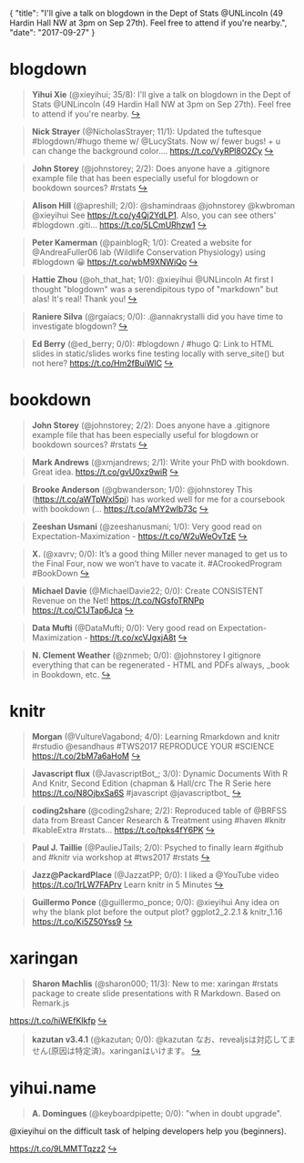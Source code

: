 {
  "title": "I'll give a talk on blogdown in the Dept of Stats @UNLincoln (49 Hardin Hall NW at 3pm on Sep 27th). Feel free to attend if you're nearby.",
  "date": "2017-09-27"
}

# blogdown

> **Yihui Xie** (@xieyihui; 35/8): I'll give a talk on blogdown in the Dept of Stats @UNLincoln (49 Hardin Hall NW at 3pm on Sep 27th). Feel free to attend if you're nearby.  [&#8618;](https://twitter.com/xieyihui/status/912535924680134656)

<!-- -->


> **Nick Strayer** (@NicholasStrayer; 11/1): Updated the tuftesque #blogdown/#hugo theme w/ @LucyStats. Now w/ fewer bugs! + u can change the background color.… https://t.co/VyRPl8O2Cy  [&#8618;](https://twitter.com/xieyihui/status/912731628946051073)

<!-- -->


> **John Storey** (@johnstorey; 2/2): Does anyone have a .gitignore example file that has been especially useful for blogdown or bookdown sources? #rstats  [&#8618;](https://twitter.com/xieyihui/status/912477091836448768)

<!-- -->


> **Alison Hill** (@apreshill; 2/0): @shamindraas @johnstorey @kwbroman @xieyihui See https://t.co/y4Qj2YdLP1. Also, you can see others' #blogdown .giti… https://t.co/5LCmURhzw1  [&#8618;](https://twitter.com/xieyihui/status/912519696041127936)

<!-- -->


> **Peter Kamerman** (@painblogR; 1/0): Created a website for @AndreaFuller06 lab (Wildlife Conservation Physiology) using #blogdown 😀 https://t.co/wbM9XNWiQo  [&#8618;](https://twitter.com/xieyihui/status/912732348776685568)

<!-- -->


> **Hattie Zhou** (@oh_that_hat; 1/0): @xieyihui @UNLincoln At first I thought "blogdown" was a serendipitous typo of "markdown" but alas! It's real! Thank you!  [&#8618;](https://twitter.com/xieyihui/status/912547057583321089)

<!-- -->


> **Raniere Silva** (@rgaiacs; 0/0): .@annakrystalli did you have time to investigate blogdown?  [&#8618;](https://twitter.com/xieyihui/status/912807316998717440)

<!-- -->


> **Ed Berry** (@ed_berry; 0/0): #blogdown / #hugo Q: Link to HTML slides in static/slides works fine testing locally with serve_site() but not here? https://t.co/Hm2fBuiWlC  [&#8618;](https://twitter.com/xieyihui/status/912642006266073089)

<!-- -->


# bookdown

> **John Storey** (@johnstorey; 2/2): Does anyone have a .gitignore example file that has been especially useful for blogdown or bookdown sources? #rstats  [&#8618;](https://twitter.com/xieyihui/status/912477091836448768)

<!-- -->


> **Mark Andrews** (@xmjandrews; 2/1): Write your PhD with bookdown. Great idea. https://t.co/gvU0xz9wiR  [&#8618;](https://twitter.com/xieyihui/status/912644942119538688)

<!-- -->


> **Brooke Anderson** (@gbwanderson; 1/0): @johnstorey This (https://t.co/aWTpWxI5pi) has worked well for me for a coursebook with bookdown (… https://t.co/aMY2wlb73c  [&#8618;](https://twitter.com/xieyihui/status/912695563778392064)

<!-- -->


> **Zeeshan Usmani** (@zeeshanusmani; 1/0): Very good read on Expectation-Maximization - https://t.co/W2uWeOvTzE  [&#8618;](https://twitter.com/xieyihui/status/912572497563934721)

<!-- -->


> **X.** (@xavrv; 0/0): It’s a good thing Miller never managed to get us to the Final Four, now we won’t have to vacate it. #ACrookedProgram #BookDown  [&#8618;](https://twitter.com/xieyihui/status/912791180831744001)

<!-- -->


> **Michael Davie** (@MichaelDavie22; 0/0): Create CONSISTENT Revenue on the Net!
https://t.co/NGsfoTRNPp https://t.co/C1JTap6Jca  [&#8618;](https://twitter.com/xieyihui/status/912695728987869184)

<!-- -->


> **Data Mufti** (@DataMufti; 0/0): Very good read on Expectation-Maximization - https://t.co/xcVJgxjA8t  [&#8618;](https://twitter.com/xieyihui/status/912572587913474048)

<!-- -->


> **N. Clement Weather** (@znmeb; 0/0): @johnstorey I gitignore everything that can be regenerated - HTML and PDFs always, _book in Bookdown, etc.  [&#8618;](https://twitter.com/xieyihui/status/912477857300877312)

<!-- -->


# knitr

> **Morgan** (@VultureVagabond; 4/0): Learning Rmarkdown and knitr #rstudio @esandhaus #TWS2017 REPRODUCE YOUR #SCIENCE https://t.co/2bM7a6aHoM  [&#8618;](https://twitter.com/xieyihui/status/912810058232193024)

<!-- -->


> **Javascript flux** (@JavascriptBot_; 3/0): Dynamic Documents With R And Knitr, Second Edition (chapman &amp; Hall/crc The R Serie here  https://t.co/N8OjbxSa6S #javascript @javascriptbot_  [&#8618;](https://twitter.com/xieyihui/status/912550008402169856)

<!-- -->


> **coding2share** (@coding2share; 2/2): Reproduced table of @BRFSS data from Breast Cancer Research &amp; Treatment using #haven #knitr #kableExtra #rstats… https://t.co/tpks4fY6PK  [&#8618;](https://twitter.com/xieyihui/status/912759681491390466)

<!-- -->


> **Paul J. Taillie** (@PaulieJTails; 2/0): Psyched to finally learn #github and #knitr via workshop at #tws2017 #rstats  [&#8618;](https://twitter.com/xieyihui/status/912755597820530688)

<!-- -->


> **Jazz@PackardPlace** (@JazzatPP; 0/0): I liked a @YouTube video https://t.co/1rLW7FAPrv Learn knitr in 5 Minutes  [&#8618;](https://twitter.com/xieyihui/status/912541300779573248)

<!-- -->


> **Guillermo Ponce** (@guillermo_ponce; 0/0): @xieyihui Any idea on why the blank plot before the output plot?
ggplot2_2.2.1 &amp; knitr_1.16 https://t.co/Ki5Z50Yss9  [&#8618;](https://twitter.com/xieyihui/status/912525141908660226)

<!-- -->


# xaringan

> **Sharon Machlis** (@sharon000; 11/3): New to me: xaringan #rstats package to create slide presentations with R Markdown. Based on Remark.js
>
https://t.co/hiWEfKIkfp  [&#8618;](https://twitter.com/xieyihui/status/912649880778235904)

<!-- -->


> **kazutan v3.4.1** (@kazutan; 0/0): @kazutan なお、revealjsは対応してません(原因は特定済)。xaringanはいけます。  [&#8618;](https://twitter.com/xieyihui/status/912689637855916032)

<!-- -->


# yihui.name

> **A. Domingues** (@keyboardpipette; 0/0): "when in doubt upgrade".
>
@xieyihui on the difficult task of helping developers help you (beginners). 
>
https://t.co/9LMMTTqzz2  [&#8618;](https://twitter.com/xieyihui/status/912656818211565568)

<!-- -->


